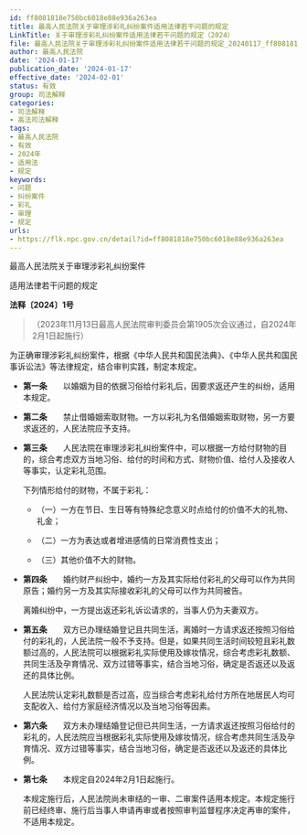 ```yaml
---
id: ff8081818e750bc6018e88e936a263ea
title: 最高人民法院关于审理涉彩礼纠纷案件适用法律若干问题的规定
LinkTitle: 关于审理涉彩礼纠纷案件适用法律若干问题的规定（2024）
file: 最高人民法院关于审理涉彩礼纠纷案件适用法律若干问题的规定_20240117_ff8081818e750bc6018e88e936a263ea.docx
author: 最高人民法院
date: '2024-01-17'
publication_date: '2024-01-17'
effective_date: '2024-02-01'
status: 有效
group: 司法解释
categories:
- 司法解释
- 高法司法解释
tags:
- 最高人民法院
- 有效
- 2024年
- 适用法
- 规定
keywords:
- 问题
- 纠纷案件
- 彩礼
- 审理
- 规定
urls:
- https://flk.npc.gov.cn/detail?id=ff8081818e750bc6018e88e936a263ea
---
```


最高人民法院关于审理涉彩礼纠纷案件

适用法律若干问题的规定

**法释〔2024〕1号**

> （2023年11月13日最高人民法院审判委员会第1905次会议通过，自2024年2月1日起施行）

为正确审理涉彩礼纠纷案件，根据《中华人民共和国民法典》、《中华人民共和国民事诉讼法》等法律规定，结合审判实践，制定本规定。

- **第一条**　　以婚姻为目的依据习俗给付彩礼后，因要求返还产生的纠纷，适用本规定。

- **第二条**　　禁止借婚姻索取财物。一方以彩礼为名借婚姻索取财物，另一方要求返还的，人民法院应予支持。

- **第三条**　　人民法院在审理涉彩礼纠纷案件中，可以根据一方给付财物的目的，综合考虑双方当地习俗、给付的时间和方式、财物价值、给付人及接收人等事实，认定彩礼范围。

  下列情形给付的财物，不属于彩礼：

  - （一）一方在节日、生日等有特殊纪念意义时点给付的价值不大的礼物、礼金；

  - （二）一方为表达或者增进感情的日常消费性支出；

  - （三）其他价值不大的财物。

- **第四条**　　婚约财产纠纷中，婚约一方及其实际给付彩礼的父母可以作为共同原告；婚约另一方及其实际接收彩礼的父母可以作为共同被告。

  离婚纠纷中，一方提出返还彩礼诉讼请求的，当事人仍为夫妻双方。

- **第五条**　　双方已办理结婚登记且共同生活，离婚时一方请求返还按照习俗给付的彩礼的，人民法院一般不予支持。但是，如果共同生活时间较短且彩礼数额过高的，人民法院可以根据彩礼实际使用及嫁妆情况，综合考虑彩礼数额、共同生活及孕育情况、双方过错等事实，结合当地习俗，确定是否返还以及返还的具体比例。

  人民法院认定彩礼数额是否过高，应当综合考虑彩礼给付方所在地居民人均可支配收入、给付方家庭经济情况以及当地习俗等因素。

- **第六条**　　双方未办理结婚登记但已共同生活，一方请求返还按照习俗给付的彩礼的，人民法院应当根据彩礼实际使用及嫁妆情况，综合考虑共同生活及孕育情况、双方过错等事实，结合当地习俗，确定是否返还以及返还的具体比例。

- **第七条**　　本规定自2024年2月1日起施行。

  本规定施行后，人民法院尚未审结的一审、二审案件适用本规定。本规定施行前已经终审、施行后当事人申请再审或者按照审判监督程序决定再审的案件，不适用本规定。
